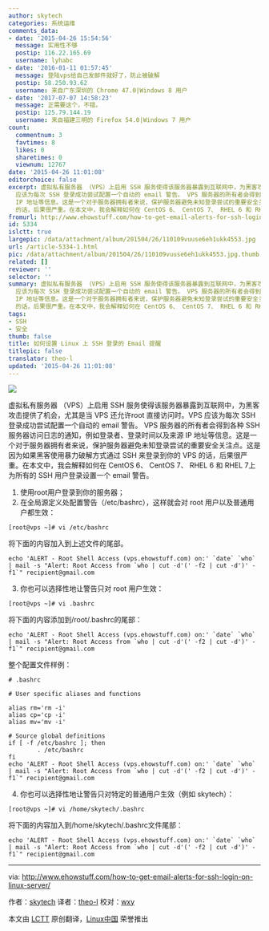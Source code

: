 ```yaml
---
author: skytech
categories: 系统运维
comments_data:
- date: '2015-04-26 15:54:56'
  message: 实用性不够
  postip: 116.22.165.69
  username: lyhabc
- date: '2016-01-11 01:57:45'
  message: 登陆vps给自己发邮件就好了，防止被破解
  postip: 58.250.93.62
  username: 来自广东深圳的 Chrome 47.0|Windows 8 用户
- date: '2017-07-07 14:58:23'
  message: 正需要这个，不错。
  postip: 125.79.144.19
  username: 来自福建三明的 Firefox 54.0|Windows 7 用户
count:
  commentnum: 3
  favtimes: 8
  likes: 0
  sharetimes: 0
  viewnum: 12767
date: '2015-04-26 11:01:08'
editorchoice: false
excerpt: 虚拟私有服务器 （VPS）上启用 SSH 服务使得该服务器暴露到互联网中，为黑客攻击提供了机会，尤其是当 VPS 还允许root 直接访问时。VPS
  应该为每次 SSH 登录成功尝试配置一个自动的 email 警告。 VPS 服务器的所有者会得到各种 SSH 服务器访问日志的通知，例如登录者、登录时间以及来源
  IP 地址等信息。这是一个对于服务器拥有者来说，保护服务器避免未知登录尝试的重要安全关注点。这是因为如果黑客使用暴力破解方式通过 SSH 来登录到你的 VPS
  的话，后果很严重。在本文中，我会解释如何在 CentOS 6、 CentOS 7、 RHEL 6 和 RHEL 7上为所
fromurl: http://www.ehowstuff.com/how-to-get-email-alerts-for-ssh-login-on-linux-server/
id: 5334
islctt: true
largepic: /data/attachment/album/201504/26/110109vuuse6eh1ukk4553.jpg
url: /article-5334-1.html
pic: /data/attachment/album/201504/26/110109vuuse6eh1ukk4553.jpg.thumb.jpg
related: []
reviewer: ''
selector: ''
summary: 虚拟私有服务器 （VPS）上启用 SSH 服务使得该服务器暴露到互联网中，为黑客攻击提供了机会，尤其是当 VPS 还允许root 直接访问时。VPS
  应该为每次 SSH 登录成功尝试配置一个自动的 email 警告。 VPS 服务器的所有者会得到各种 SSH 服务器访问日志的通知，例如登录者、登录时间以及来源
  IP 地址等信息。这是一个对于服务器拥有者来说，保护服务器避免未知登录尝试的重要安全关注点。这是因为如果黑客使用暴力破解方式通过 SSH 来登录到你的 VPS
  的话，后果很严重。在本文中，我会解释如何在 CentOS 6、 CentOS 7、 RHEL 6 和 RHEL 7上为所
tags:
- SSH
- 安全
thumb: false
title: 如何设置 Linux 上 SSH 登录的 Email 提醒
titlepic: false
translator: theo-l
updated: '2015-04-26 11:01:08'
---
```


![](/data/attachment/album/201504/26/110109vuuse6eh1ukk4553.jpg)


虚拟私有服务器 （VPS）上启用 SSH 服务使得该服务器暴露到互联网中，为黑客攻击提供了机会，尤其是当 VPS 还允许root 直接访问时。VPS 应该为每次 SSH 登录成功尝试配置一个自动的 email 警告。 VPS 服务器的所有者会得到各种 SSH 服务器访问日志的通知，例如登录者、登录时间以及来源 IP 地址等信息。这是一个对于服务器拥有者来说，保护服务器避免未知登录尝试的重要安全关注点。这是因为如果黑客使用暴力破解方式通过 SSH 来登录到你的 VPS 的话，后果很严重。在本文中，我会解释如何在 CentOS 6、 CentOS 7、 RHEL 6 和 RHEL 7上为所有的 SSH 用户登录设置一个 email 警告。


1. 使用root用户登录到你的服务器；
2. 在全局源定义处配置警告（/etc/bashrc），这样就会对 root 用户以及普通用户都生效：



```
[root@vps ~]# vi /etc/bashrc

```

将下面的内容加入到上述文件的尾部。



```
echo 'ALERT - Root Shell Access (vps.ehowstuff.com) on:' `date` `who` | mail -s "Alert: Root Access from `who | cut -d'(' -f2 | cut -d')' -f1`" recipient@gmail.com

```
3. 你也可以选择性地让警告只对 root 用户生效：



```
[root@vps ~]# vi .bashrc

```

将下面的内容添加到/root/.bashrc的尾部：



```
echo 'ALERT - Root Shell Access (vps.ehowstuff.com) on:' `date` `who` | mail -s "Alert: Root Access from `who | cut -d'(' -f2 | cut -d')' -f1`" recipient@gmail.com

```

整个配置文件样例：



```
# .bashrc

# User specific aliases and functions

alias rm='rm -i'
alias cp='cp -i'
alias mv='mv -i'

# Source global definitions
if [ -f /etc/bashrc ]; then
        . /etc/bashrc
fi
echo 'ALERT - Root Shell Access (vps.ehowstuff.com) on:' `date` `who` | mail -s "Alert: Root Access from `who | cut -d'(' -f2 | cut -d')' -f1`" recipient@gmail.com

```
4. 你也可以选择性地让警告只对特定的普通用户生效（例如 skytech）：



```
[root@vps ~]# vi /home/skytech/.bashrc

```

将下面的内容加入到/home/skytech/.bashrc文件尾部：



```
echo 'ALERT - Root Shell Access (vps.ehowstuff.com) on:' `date` `who` | mail -s "Alert: Root Access from `who | cut -d'(' -f2 | cut -d')' -f1`" recipient@gmail.com

```



---


via: <http://www.ehowstuff.com/how-to-get-email-alerts-for-ssh-login-on-linux-server/>


作者：[skytech](http://www.ehowstuff.com/author/mhstar/) 译者：[theo-l](https://github.com/theo-l) 校对：[wxy](https://github.com/wxy)


本文由 [LCTT](https://github.com/LCTT/TranslateProject) 原创翻译，[Linux中国](http://linux.cn/) 荣誉推出